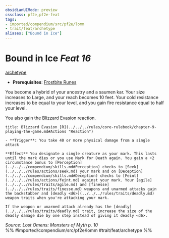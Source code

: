 ```yaml
---
obsidianUIMode: preview
cssclass: pf2e,pf2e-feat
tags:
- imported/compendium/src/pf2e/lomm
- trait/feat/archetype
aliases: ["Bound in Ice"]
---
```

# Bound in Ice  *Feat 16*  
[archetype](archetype.md)  

- **Prerequisites**: [Frostbite Runes](frostbite-runes-lomm.md)

You become a hybrid of your ancestry and a saumen kar. Your size increases to Large, and your reach becomes 10 feet. Your cold resistance increases to be equal to your level, and you gain fire resistance equal to half your level.

You also gain the Blizzard Evasion reaction.

```ad-embed-ability
title: Blizzard Evasion [R](../../../rules/core-rulebook/chapter-9-playing-the-game.md#Actions "Reaction")

- **Trigger**: You take 40 or more physical damage from a single attack

**Effect** You designate a single creature as your mark. This lasts until the mark dies or you use Mark for Death again. You gain a +2 circumstance bonus to [Perception](../../../compendium/skills.md#Perception) checks to [Seek](../../../rules/actions/seek.md) your mark and on [Deception](../../../compendium/skills.md#Deception) checks to [Feint](../../../rules/actions/feint.md) against your mark. Your [agile](../../../rules/traits/agile.md) and [finesse](../../../rules/traits/finesse.md) weapons and unarmed attacks gain the backstabber and [deadly <d6>](../../../rules/traits/deadly.md) weapon traits when you're attacking your mark.

If the weapon or unarmed attack already has the [deadly](../../../rules/traits/deadly.md) trait, increase the size of the deadly damage die by one step instead of giving it deadly <d6>.
```

*Source: Lost Omens: Monsters of Myth p. 10*  
%% #imported/compendium/src/pf2e/lomm #trait/feat/archetype %%

